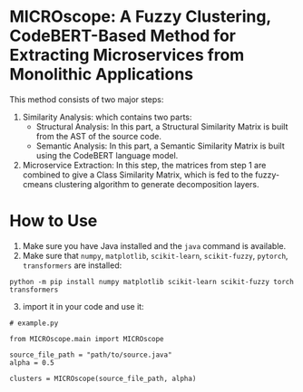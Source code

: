 # MICROscope: A Fuzzy Clustering, CodeBERT-Based Method for Extracting Microservices from Monolithic Applications

This method consists of two major steps:
1. Similarity Analysis: which contains two parts:
    - Structural Analysis: In this part, a Structural Similarity Matrix is built from the AST of the source code.
    - Semantic Analysis: In this part, a Semantic Similarity Matrix is built using the CodeBERT language model.
2. Microservice Extraction: In this step, the matrices from step 1 are combined to give a Class Similarity Matrix, which is fed to the fuzzy-cmeans clustering algorithm to generate decomposition layers.


# How to Use

1. Make sure you have Java installed and the `java` command is available.
2. Make sure that `numpy`, `matplotlib`, `scikit-learn`, `scikit-fuzzy`, `pytorch`, `transformers` are installed:
```
python -m pip install numpy matplotlib scikit-learn scikit-fuzzy torch transformers
```
3. import it in your code and use it:
```
# example.py

from MICROscope.main import MICROscope

source_file_path = "path/to/source.java"
alpha = 0.5

clusters = MICROscope(source_file_path, alpha)

```
